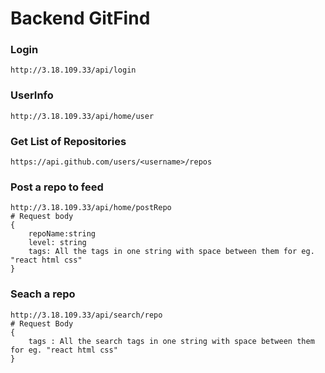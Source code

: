 # Backend GitFind

### Login
```
http://3.18.109.33/api/login
```
### UserInfo 
```
http://3.18.109.33/api/home/user
```

### Get List of Repositories
``` https://api.github.com/users/<username>/repos ```

### Post a repo to feed
```
http://3.18.109.33/api/home/postRepo
# Request body 
{
    repoName:string
    level: string
    tags: All the tags in one string with space between them for eg. "react html css"
}
```
### Seach a repo
```
http://3.18.109.33/api/search/repo
# Request Body
{
    tags : All the search tags in one string with space between them for eg. "react html css"
}
```
